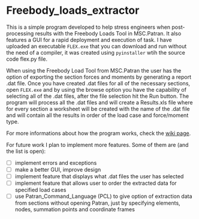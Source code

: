 # Freebody_loads_extractor

This is a simple program developed to help stress engineers when post-processing results with the Freebody Loads Tool in MSC.Patran. It also features a GUI for a rapid deployment and execution of task. I have uploaded an executable `FLEX.exe` that you can download and run without the need of a compiler, it was created using  `pyinstaller` wtih the source code flex.py file.

When using the Freebody Load Tool from MSC.Patran the user has the option of exporting the section forces and moments by generating a report .dat file. Once you have created .dat files for all of the necessary sections, open `FLEX.exe` and by using the browse option you have the capability of selecting all of the .dat files, after the file selection hit the Run button. The program will process all the .dat files and will create a Results.xls file where for every section a worksheet will be created with the name of the .dat file and will contain all the results in order of the load case and force/moment type.

For more informations about how the program works, check the [wiki page](https://github.com/oncosmin/Freebody_Loads_Extraction/wiki/Welcome-to-the-Freebody_Loads_Extraction-wiki!).

For future work I plan to implement more features. Some of them are (and the list is open):

- [ ] implement errors and exceptions 
- [ ] make a better GUI, improve design
- [ ] implement feature that displays what .dat files the user has selected
- [ ] implement feature that allows user to order the extracted data for specified load cases
- [ ] use Patran_Command_Language (PCL) to give option of extraction data from sections without opening Patran, just by specifying elements, nodes, summation points and coordinate frames